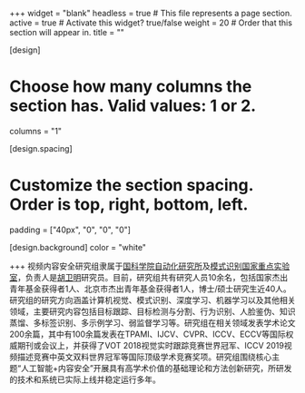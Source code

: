 +++
widget = "blank"
headless = true  # This file represents a page section.
active = true  # Activate this widget? true/false
weight = 20  # Order that this section will appear in.
title = ""

[design]
  # Choose how many columns the section has. Valid values: 1 or 2.
  columns = "1"

[design.spacing]
  # Customize the section spacing. Order is top, right, bottom, left.
  padding = ["40px", "0", "0", "0"]

[design.background]
  color = "white"

+++
视频内容安全研究组隶属于[国科学院自动化研究所](http://www.ia.cas.cn/)及[模式识别国家重点实验室](http://www.nlpr.ia.ac.cn/cn/index.html)，负责人是[胡卫明](http://people.ucas.ac.cn/~huweiming)研究员。目前，研究组共有研究人员10余名，包括国家杰出青年基金获得者1人、北京市杰出青年基金获得者1人，博士/硕士研究生近40人。研究组的研究方向涵盖计算机视觉、模式识别、深度学习、机器学习以及其他相关领域，主要研究内容包括目标跟踪、目标检测与分割、行为识别、人脸鉴伪、知识蒸馏、多标签识别、多示例学习、弱监督学习等。研究组在相关领域发表学术论文200余篇，其中有100余篇发表在TPAMI、IJCV、CVPR、ICCV、ECCV等国际权威期刊或会议上，并获得了VOT 2018视觉实时跟踪竞赛世界冠军、ICCV 2019视频描述竞赛中英文双料世界冠军等国际顶级学术竞赛奖项。研究组围绕核心主题“人工智能+内容安全”开展具有高学术价值的基础理论和方法创新研究，所研发的技术和系统已实际上线并稳定运行多年。
